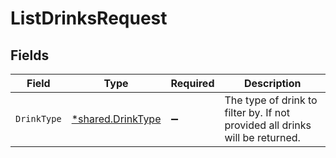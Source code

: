 # ListDrinksRequest


## Fields

| Field                                                                        | Type                                                                         | Required                                                                     | Description                                                                  |
| ---------------------------------------------------------------------------- | ---------------------------------------------------------------------------- | ---------------------------------------------------------------------------- | ---------------------------------------------------------------------------- |
| `DrinkType`                                                                  | [*shared.DrinkType](../../models/shared/drinktype.md)                        | :heavy_minus_sign:                                                           | The type of drink to filter by. If not provided all drinks will be returned. |